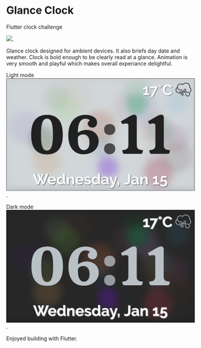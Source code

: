 # Glance Clock

Flutter clock challenge

![](glance_clock/in_motion.gif).

Glance clock designed for ambient devices. It also briefs day date and weather. Clock is bold enough to be clearly read at a glance. Animation is very smooth and playful which makes overall experiance delightful.

Light mode
![](glance_clock/light_mode.png).

Dark mode
![](glance_clock/dark_mode.png).

Enjoyed building with Flutter.